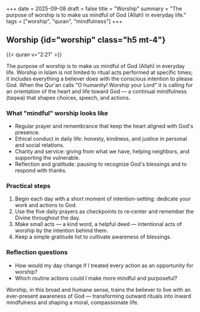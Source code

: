 +++
date = 2025-09-08
draft = false
title = "Worship"
summary = "The purpose of worship is to make us mindful of God (Allah) in everyday life."
tags = ["worship", "quran", "mindfulness"]
+++

## Worship {id="worship" class="h5 mt-4"}

{{< quran v="2:21" >}}

 
The purpose of worship is to make us mindful of God (Allah) in everyday life. Worship in Islam is not limited to ritual acts performed at specific times; it includes everything a believer does with the conscious intention to please God. When the Qur'an calls "O humanity! Worship your Lord" it is calling for an orientation of the heart and life toward God — a continual mindfulness (taqwa) that shapes choices, speech, and actions.

### What "mindful" worship looks like

- Regular prayer and remembrance that keep the heart aligned with God's presence.
- Ethical conduct in daily life: honesty, kindness, and justice in personal and social relations.
- Charity and service: giving from what we have, helping neighbors, and supporting the vulnerable.
- Reflection and gratitude: pausing to recognize God's blessings and to respond with thanks.

### Practical steps

1. Begin each day with a short moment of intention-setting: dedicate your work and actions to God.
2. Use the five daily prayers as checkpoints to re‑center and remember the Divine throughout the day.
3. Make small acts — a kind word, a helpful deed — intentional acts of worship by the intention behind them.
4. Keep a simple gratitude list to cultivate awareness of blessings.

### Reflection questions

- How would my day change if I treated every action as an opportunity for worship?
- Which routine actions could I make more mindful and purposeful?

Worship, in this broad and humane sense, trains the believer to live with an ever-present awareness of God — transforming outward rituals into inward mindfulness and shaping a moral, compassionate life.

